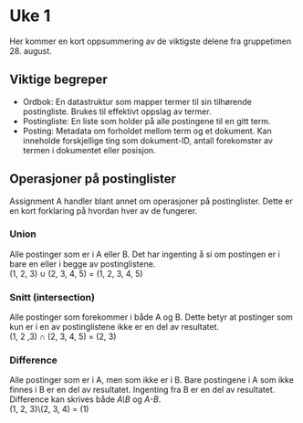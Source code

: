 # Uke 1

Her kommer en kort oppsummering av de viktigste delene fra gruppetimen 28. august.

## Viktige begreper

- Ordbok: En datastruktur som mapper termer til sin tilhørende postingliste. Brukes til effektivt oppslag av termer.
- Postingliste: En liste som holder på alle postingene til en gitt term.
- Posting: Metadata om forholdet mellom term og et dokument. Kan inneholde forskjellige ting som dokument-ID, antall forekomster av termen i dokumentet eller posisjon.

## Operasjoner på postinglister
Assignment A handler blant annet om operasjoner på postinglister. Dette er en kort forklaring på hvordan hver av de fungerer.
### Union
Alle postinger som er i A eller B. Det har ingenting å si om postingen er i bare en eller i begge av postinglistene.  
(1, 2, 3) $\cup$ (2, 3, 4, 5) = (1, 2, 3, 4, 5)

### Snitt (intersection)
Alle postinger som forekommer i både A og B. Dette betyr at postinger som kun er i en av postinglistene ikke er en del av resultatet.  
(1, 2 ,3) $\cap$ (2, 3, 4, 5) = (2, 3)

### Difference
Alle postinger som er i A, men som ikke er i B. Bare postingene i A som ikke finnes i B er en del av resultatet. Ingenting fra B er en del av resultatet. Difference kan skrives både *A\B* og *A-B*.  
(1, 2, 3)\\(2, 3, 4) = (1)
